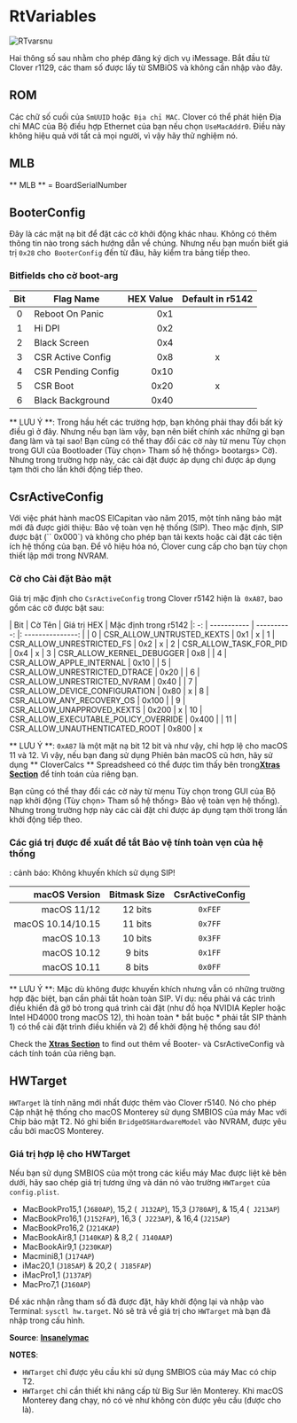 # RtVariables
![RTvarsnu](https://user-images.githubusercontent.com/76865553/140332564-944c61eb-6168-4a12-b580-0f0744fd4fdf.png)

Hai thông số sau nhằm cho phép đăng ký dịch vụ iMessage.
Bắt đầu từ Clover r1129, các tham số được lấy từ SMBiOS và không cần nhập vào đây.

## ROM
Các chữ số cuối của `SmUUID` hoặc` Địa chỉ MAC`. Clover có thể phát hiện Địa chỉ MAC của Bộ điều hợp Ethernet của bạn nếu chọn `UseMacAddr0`. Điều này không hiệu quả với tất cả mọi người, vì vậy hãy thử nghiệm nó.

## MLB
** MLB ** = BoardSerialNumber

## BooterConfig
Đây là các mặt nạ bit để đặt các cờ khởi động khác nhau. Không có thêm thông tin nào trong sách hướng dẫn về chúng. Nhưng nếu bạn muốn biết giá trị `0x28` cho` BooterConfig` đến từ đâu, hãy kiểm tra bảng tiếp theo.

### Bitfields cho cờ boot-arg
|Bit| Flag Name | HEX Value  | Default in r5142
|:---:|-----------|-----------:|:---------------:|
|0|Reboot On Panic    | 0x1|
|1|Hi DPI             | 0x2|
|2|Black Screen       | 0x4|
|3|CSR Active Config  | 0x8|  x|
|4|CSR Pending Config | 0x10|
|5|CSR Boot           | 0x20| x|
|6|Black Background   | 0x40|

** LƯU Ý **: Trong hầu hết các trường hợp, bạn không phải thay đổi bất kỳ điều gì ở đây. Nhưng nếu bạn làm vậy, bạn nên biết chính xác những gì bạn đang làm và tại sao! Bạn cũng có thể thay đổi các cờ này từ menu Tùy chọn trong GUI của Bootloader (Tùy chọn> Tham số hệ thống> bootargs> Cờ). Nhưng trong trường hợp này, các cài đặt được áp dụng chỉ được áp dụng tạm thời cho lần khởi động tiếp theo.

## CsrActiveConfig
Với việc phát hành macOS ElCapitan vào năm 2015, một tính năng bảo mật mới đã được giới thiệu: Bảo vệ toàn vẹn hệ thống (SIP). Theo mặc định, SIP được bật (`` 0x000`) và không cho phép bạn tải kexts hoặc cài đặt các tiện ích hệ thống của bạn. Để vô hiệu hóa nó, Clover cung cấp cho bạn tùy chọn thiết lập mới trong NVRAM.

### Cờ cho Cài đặt Bảo mật
Giá trị mặc định cho `CsrActiveConfig` trong Clover r5142 hiện là` 0xA87`, bao gồm các cờ được bật sau:

| Bit | Cờ Tên | Giá trị HEX | Mặc định trong r5142
|: -: | ----------- | ----------: |: ---------------: |
| 0 | CSR_ALLOW_UNTRUSTED_KEXTS | 0x1 | x
| 1 | CSR_ALLOW_UNRESTRICTED_FS | 0x2 | x
| 2 | CSR_ALLOW_TASK_FOR_PID | 0x4 | x
| 3 | CSR_ALLOW_KERNEL_DEBUGGER | 0x8 |
| 4 | CSR_ALLOW_APPLE_INTERNAL | 0x10 |
| 5 | CSR_ALLOW_UNRESTRICTED_DTRACE | 0x20 |
| 6 | CSR_ALLOW_UNRESTRICTED_NVRAM | 0x40 |
| 7 | CSR_ALLOW_DEVICE_CONFIGURATION | 0x80 | x
| 8 | CSR_ALLOW_ANY_RECOVERY_OS | 0x100 |
| 9 | CSR_ALLOW_UNAPPROVED_KEXTS | 0x200 | x
| 10 | CSR_ALLOW_EXECUTABLE_POLICY_OVERRIDE | 0x400 |
| 11 | CSR_ALLOW_UNAUTHENTICATED_ROOT | 0x800 | x

** LƯU Ý **: `0xA87` là một mặt nạ bit 12 bit và như vậy, chỉ hợp lệ cho macOS 11 và 12. Vì vậy, nếu bạn đang sử dụng Phiên bản macOS cũ hơn, hãy sử dụng ** CloverCalcs ** Spreadsheed có thể được tìm thấy bên trong[**Xtras Section**](https://github.com/5T33Z0/Clover-Crate/tree/main/Xtras) để tính toán của riêng bạn.

Bạn cũng có thể thay đổi các cờ này từ menu Tùy chọn trong GUI của Bộ nạp khởi động (Tùy chọn> Tham số hệ thống> Bảo vệ toàn vẹn hệ thống). Nhưng trong trường hợp này các cài đặt chỉ được áp dụng tạm thời trong lần khởi động tiếp theo.

### Các giá trị được đề xuất để tắt Bảo vệ tính toàn vẹn của hệ thống
: cảnh báo: Không khuyến khích sử dụng SIP!

| macOS Version     | Bitmask Size  | CsrActiveConfig |
|------------------:|:-------------:|:---------------:|
| macOS 11/12       | 12 bits       |`0xFEF`
| macOS 10.14/10.15 | 11 bits       |`0x7FF`
| macOS 10.13       | 10 bits       |`0x3FF`
| macOS 10.12       | 9 bits        |`0x1FF`
| macOS 10.11       | 8 bits        |`0x0FF`

** LƯU Ý **:
Mặc dù không được khuyến khích nhưng vẫn có những trường hợp đặc biệt, bạn cần phải tắt hoàn toàn SIP. Ví dụ: nếu phải vá các trình điều khiển đã gỡ bỏ trong quá trình cài đặt (như đồ họa NVIDIA Kepler hoặc Intel HD4000 trong macOS 12), thì hoàn toàn * bắt buộc * phải tắt SIP thành 1) có thể cài đặt trình điều khiển và 2) để khởi động hệ thống sau đó!

Check the [**Xtras Section**](https://github.com/5T33Z0/Clover-Crate/tree/main/Xtras) to find out thêm về Booter- và CsrActiveConfig và cách tính toán của riêng bạn.

## HWTarget
`HWTarget` là tính năng mới nhất được thêm vào Clover r5140. Nó cho phép Cập nhật hệ thống cho macOS Monterey sử dụng SMBIOS của máy Mac với Chip bảo mật T2. Nó ghi biến `BridgeOSHardwareModel` vào NVRAM, được yêu cầu bởi macOS Monterey.

### Giá trị hợp lệ cho HWTarget
Nếu bạn sử dụng SMBIOS của một trong các kiểu máy Mac được liệt kê bên dưới, hãy sao chép giá trị tương ứng và dán nó vào trường `HWTarget` của` config.plist`.

- MacBookPro15,1 (`J680AP`), 15,2 (` J132AP`), 15,3 (`J780AP`), & 15,4 (` J213AP`)
- MacBookPro16,1 (`J152FAP`), 16,3 (` J223AP`), & 16,4 (`J215AP`)
- MacBookPro16,2 (`J214KAP`)
- MacBookAir8,1 (`J140KAP`) & 8,2 (` J140AAP`)
- MacBookAir9,1 (`J230KAP`)
- Macmini8,1 (`J174AP`)
- iMac20,1 (`J185AP`) & 20,2 (` J185FAP`)
- iMacPro1,1 (`J137AP`)
- MacPro7,1 (`J160AP`)

Để xác nhận rằng tham số đã được đặt, hãy khởi động lại và nhập vào Terminal: `sysctl hw.target`.
Nó sẽ trả về giá trị cho `HWTarget` mà bạn đã nhập trong cấu hình.

**Source**: [**Insanelymac**](https://www.insanelymac.com/forum/topic/284656-clover-general-discussion/?do=findComment&comment=2771041)

**NOTES**: 

- `HWTarget` chỉ được yêu cầu khi sử dụng SMBIOS của máy Mac có chip T2.
- `HWTarget` chỉ cần thiết khi nâng cấp từ Big Sur lên Monterey. Khi macOS Monterey đang chạy, nó có vẻ như không còn được yêu cầu (được cho là).